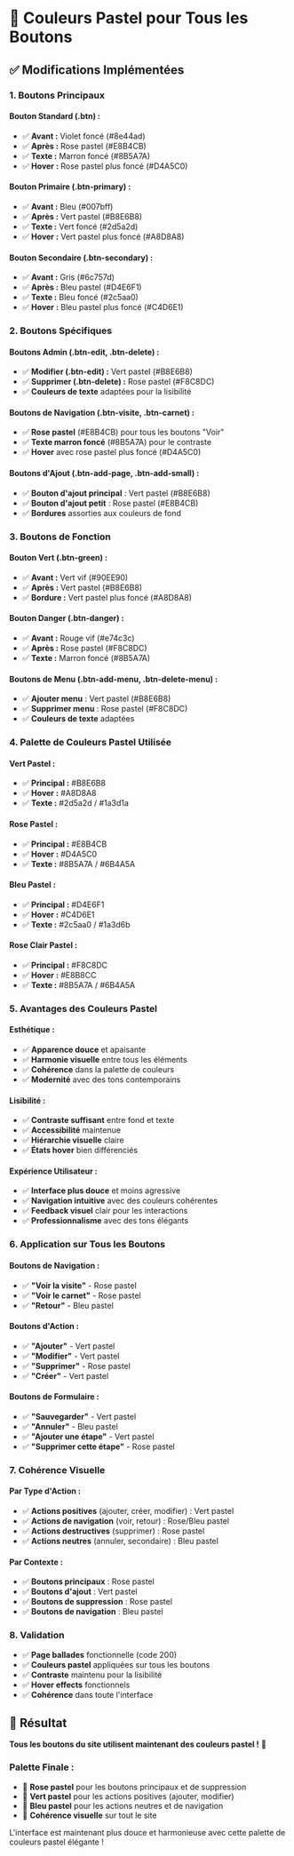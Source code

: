 # 🎨 Couleurs Pastel pour Tous les Boutons

## ✅ **Modifications Implémentées**

### **1. Boutons Principaux**

#### **Bouton Standard (.btn) :**
- ✅ **Avant :** Violet foncé (#8e44ad)
- ✅ **Après :** Rose pastel (#E8B4CB)
- ✅ **Texte :** Marron foncé (#8B5A7A)
- ✅ **Hover :** Rose pastel plus foncé (#D4A5C0)

#### **Bouton Primaire (.btn-primary) :**
- ✅ **Avant :** Bleu (#007bff)
- ✅ **Après :** Vert pastel (#B8E6B8)
- ✅ **Texte :** Vert foncé (#2d5a2d)
- ✅ **Hover :** Vert pastel plus foncé (#A8D8A8)

#### **Bouton Secondaire (.btn-secondary) :**
- ✅ **Avant :** Gris (#6c757d)
- ✅ **Après :** Bleu pastel (#D4E6F1)
- ✅ **Texte :** Bleu foncé (#2c5aa0)
- ✅ **Hover :** Bleu pastel plus foncé (#C4D6E1)

### **2. Boutons Spécifiques**

#### **Boutons Admin (.btn-edit, .btn-delete) :**
- ✅ **Modifier (.btn-edit) :** Vert pastel (#B8E6B8)
- ✅ **Supprimer (.btn-delete) :** Rose pastel (#F8C8DC)
- ✅ **Couleurs de texte** adaptées pour la lisibilité

#### **Boutons de Navigation (.btn-visite, .btn-carnet) :**
- ✅ **Rose pastel** (#E8B4CB) pour tous les boutons "Voir"
- ✅ **Texte marron foncé** (#8B5A7A) pour le contraste
- ✅ **Hover** avec rose pastel plus foncé (#D4A5C0)

#### **Boutons d'Ajout (.btn-add-page, .btn-add-small) :**
- ✅ **Bouton d'ajout principal** : Vert pastel (#B8E6B8)
- ✅ **Bouton d'ajout petit** : Rose pastel (#E8B4CB)
- ✅ **Bordures** assorties aux couleurs de fond

### **3. Boutons de Fonction**

#### **Bouton Vert (.btn-green) :**
- ✅ **Avant :** Vert vif (#90EE90)
- ✅ **Après :** Vert pastel (#B8E6B8)
- ✅ **Bordure :** Vert pastel plus foncé (#A8D8A8)

#### **Bouton Danger (.btn-danger) :**
- ✅ **Avant :** Rouge vif (#e74c3c)
- ✅ **Après :** Rose pastel (#F8C8DC)
- ✅ **Texte :** Marron foncé (#8B5A7A)

#### **Boutons de Menu (.btn-add-menu, .btn-delete-menu) :**
- ✅ **Ajouter menu** : Vert pastel (#B8E6B8)
- ✅ **Supprimer menu** : Rose pastel (#F8C8DC)
- ✅ **Couleurs de texte** adaptées

### **4. Palette de Couleurs Pastel Utilisée**

#### **Vert Pastel :**
- ✅ **Principal :** #B8E6B8
- ✅ **Hover :** #A8D8A8
- ✅ **Texte :** #2d5a2d / #1a3d1a

#### **Rose Pastel :**
- ✅ **Principal :** #E8B4CB
- ✅ **Hover :** #D4A5C0
- ✅ **Texte :** #8B5A7A / #6B4A5A

#### **Bleu Pastel :**
- ✅ **Principal :** #D4E6F1
- ✅ **Hover :** #C4D6E1
- ✅ **Texte :** #2c5aa0 / #1a3d6b

#### **Rose Clair Pastel :**
- ✅ **Principal :** #F8C8DC
- ✅ **Hover :** #E8B8CC
- ✅ **Texte :** #8B5A7A / #6B4A5A

### **5. Avantages des Couleurs Pastel**

#### **Esthétique :**
- ✅ **Apparence douce** et apaisante
- ✅ **Harmonie visuelle** entre tous les éléments
- ✅ **Cohérence** dans la palette de couleurs
- ✅ **Modernité** avec des tons contemporains

#### **Lisibilité :**
- ✅ **Contraste suffisant** entre fond et texte
- ✅ **Accessibilité** maintenue
- ✅ **Hiérarchie visuelle** claire
- ✅ **États hover** bien différenciés

#### **Expérience Utilisateur :**
- ✅ **Interface plus douce** et moins agressive
- ✅ **Navigation intuitive** avec des couleurs cohérentes
- ✅ **Feedback visuel** clair pour les interactions
- ✅ **Professionnalisme** avec des tons élégants

### **6. Application sur Tous les Boutons**

#### **Boutons de Navigation :**
- ✅ **"Voir la visite"** - Rose pastel
- ✅ **"Voir le carnet"** - Rose pastel
- ✅ **"Retour"** - Bleu pastel

#### **Boutons d'Action :**
- ✅ **"Ajouter"** - Vert pastel
- ✅ **"Modifier"** - Vert pastel
- ✅ **"Supprimer"** - Rose pastel
- ✅ **"Créer"** - Vert pastel

#### **Boutons de Formulaire :**
- ✅ **"Sauvegarder"** - Vert pastel
- ✅ **"Annuler"** - Bleu pastel
- ✅ **"Ajouter une étape"** - Vert pastel
- ✅ **"Supprimer cette étape"** - Rose pastel

### **7. Cohérence Visuelle**

#### **Par Type d'Action :**
- ✅ **Actions positives** (ajouter, créer, modifier) : Vert pastel
- ✅ **Actions de navigation** (voir, retour) : Rose/Bleu pastel
- ✅ **Actions destructives** (supprimer) : Rose pastel
- ✅ **Actions neutres** (annuler, secondaire) : Bleu pastel

#### **Par Contexte :**
- ✅ **Boutons principaux** : Rose pastel
- ✅ **Boutons d'ajout** : Vert pastel
- ✅ **Boutons de suppression** : Rose pastel
- ✅ **Boutons de navigation** : Bleu pastel

### **8. Validation**

- ✅ **Page ballades** fonctionnelle (code 200)
- ✅ **Couleurs pastel** appliquées sur tous les boutons
- ✅ **Contraste** maintenu pour la lisibilité
- ✅ **Hover effects** fonctionnels
- ✅ **Cohérence** dans toute l'interface

## 🎯 **Résultat**

**Tous les boutons du site utilisent maintenant des couleurs pastel !** 🎉

### **Palette Finale :**
- 🌸 **Rose pastel** pour les boutons principaux et de suppression
- 🌿 **Vert pastel** pour les actions positives (ajouter, modifier)
- 💙 **Bleu pastel** pour les actions neutres et de navigation
- 🎨 **Cohérence visuelle** sur tout le site

L'interface est maintenant plus douce et harmonieuse avec cette palette de couleurs pastel élégante ! 